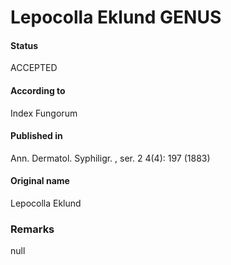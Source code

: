 # Lepocolla Eklund GENUS

#### Status
ACCEPTED

#### According to
Index Fungorum

#### Published in
Ann. Dermatol. Syphiligr. , ser. 2 4(4): 197 (1883)

#### Original name
Lepocolla Eklund

### Remarks
null